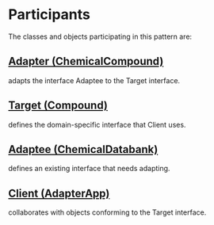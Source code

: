 ﻿# Participants

 The classes and objects participating in this pattern are:

## [Adapter   (ChemicalCompound)](https://github.com/arminatwork/DesignPatterns/Structural/Adapter_Example/Adapter)

 adapts the interface Adaptee to the Target interface.

## [Target   (Compound)](https://github.com/arminatwork/DesignPatterns/Structural/Adapter_Example/Target)

 defines the domain-specific interface that Client uses.

## [Adaptee   (ChemicalDatabank)](https://github.com/arminatwork/DesignPatterns/Structural/Adapter_Example/Adaptee)

 defines an existing interface that needs adapting.

## [Client   (AdapterApp)](https://github.com/arminatwork/DesignPatterns/Structural/Adapter_Example/Program.cs)

 collaborates with objects conforming to the Target interface.